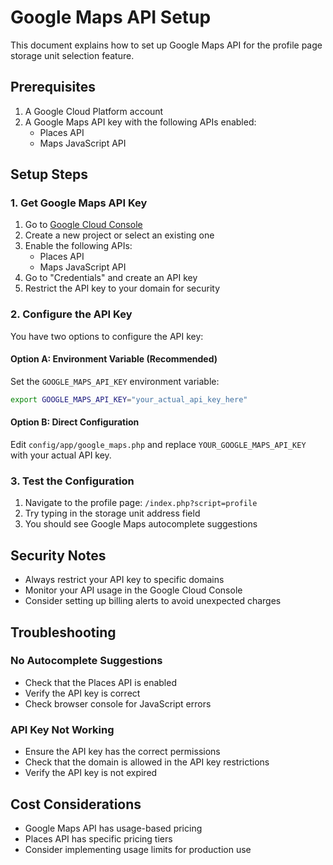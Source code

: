 # Google Maps API Setup

This document explains how to set up Google Maps API for the profile page storage unit selection feature.

## Prerequisites

1. A Google Cloud Platform account
2. A Google Maps API key with the following APIs enabled:
   - Places API
   - Maps JavaScript API

## Setup Steps

### 1. Get Google Maps API Key

1. Go to [Google Cloud Console](https://console.cloud.google.com/)
2. Create a new project or select an existing one
3. Enable the following APIs:
   - Places API
   - Maps JavaScript API
4. Go to "Credentials" and create an API key
5. Restrict the API key to your domain for security

### 2. Configure the API Key

You have two options to configure the API key:

#### Option A: Environment Variable (Recommended)
Set the `GOOGLE_MAPS_API_KEY` environment variable:
```bash
export GOOGLE_MAPS_API_KEY="your_actual_api_key_here"
```

#### Option B: Direct Configuration
Edit `config/app/google_maps.php` and replace `YOUR_GOOGLE_MAPS_API_KEY` with your actual API key.

### 3. Test the Configuration

1. Navigate to the profile page: `/index.php?script=profile`
2. Try typing in the storage unit address field
3. You should see Google Maps autocomplete suggestions

## Security Notes

- Always restrict your API key to specific domains
- Monitor your API usage in the Google Cloud Console
- Consider setting up billing alerts to avoid unexpected charges

## Troubleshooting

### No Autocomplete Suggestions
- Check that the Places API is enabled
- Verify the API key is correct
- Check browser console for JavaScript errors

### API Key Not Working
- Ensure the API key has the correct permissions
- Check that the domain is allowed in the API key restrictions
- Verify the API key is not expired

## Cost Considerations

- Google Maps API has usage-based pricing
- Places API has specific pricing tiers
- Consider implementing usage limits for production use
